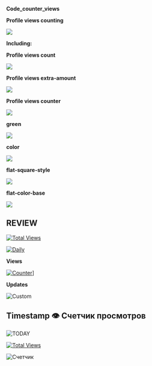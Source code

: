 **Code_counter_views**

**Profile views counting**

![](https://komarev.com/ghpvc/?username=LaraEvdokimova&color=green&style=for-the-badge&label=PROFILE+VIEW+COUNTINGS&base=100500)

**Including:**

**Profile views count**

![](https://komarev.com/ghpvc/?username=LaraEvdokimova&label=PROFILE+VIEWS+COUNT)

**Profile views extra-amount**

![](https://komarev.com/ghpvc/?username=LaraEvdokimova&abbreviated=true)

**Profile views counter**

![](https://komarev.com/ghpvc/?username=LaraEvdokimova)

**green**

![](https://komarev.com/ghpvc/?username=LaraEvdokimova&color=green)

**color**

![](https://komarev.com/ghpvc/?username=LaraEvdokimova&color=dc143c)

**flat-square-style**

![](https://komarev.com/ghpvc/?username=LaraEvdokimova&style=flat-square)

**flat-color-base**

![](https://komarev.com/ghpvc/?username=LaraEvdokimova&base=0)

## REVIEW

[![Total Views](https://komarev.com/ghpvc/?username=LaraEvdokimova&style=for-the-badge&label=ВСЕГО+ПРОСМОТРОВ&color=00FF00&base=100500)](https://github.com/LaraEvdokimova)

[![Daily](https://img.shields.io/badge/СЕГОДНЯ-{TODAY}-8A2BE2?logo=github&style=flat-square)]()

**Views**  

[![Counter](https://img.shields.io/badge/Total_Views-100,836-brightgreen)](https://github.com/yourprofile)]  

**Updates**  

![Custom](https://img.shields.io/badge/Счетчик-344-ff69b4?style=for-the-badge&logo=github&logoColor=white)

## Timestamp 👁 **Счетчик просмотров**
![TODAY](https://img.shields.io/badge/Обновлено-{{date}}-009688?style=for-the-badge)

[![Total Views](https://komarev.com/ghpvc/?username=LaraEvdokimova&style=for-the-badge&label=ВСЕГО+ПРОСМОТРОВ&color=00FF00)](https://github.com/LaraEvdokimova)

![Счетчик](https://img.shields.io/badge/Счетчик-344-ff69b4?style=for-the-badge&logo=github&logoColor=white)
